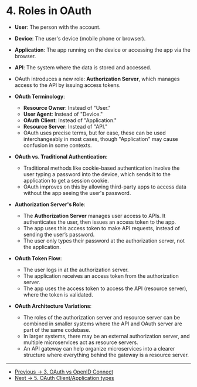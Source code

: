 # 4. Roles in OAuth

- **User**: The person with the account.
- **Device**: The user's device (mobile phone or browser).
- **Application**: The app running on the device or accessing the app via the browser.
- **API**: The system where the data is stored and accessed.
- OAuth introduces a new role: **Authorization Server**, which manages access to the API by issuing access tokens.

- **OAuth Terminology**:

  - **Resource Owner**: Instead of "User."
  - **User Agent**: Instead of "Device."
  - **OAuth Client**: Instead of "Application."
  - **Resource Server**: Instead of "API."
  - OAuth uses precise terms, but for ease, these can be used interchangeably in most cases, though "Application" may cause confusion in some contexts.

- **OAuth vs. Traditional Authentication**:

  - Traditional methods like cookie-based authentication involve the user typing a password into the device, which sends it to the application to get a session cookie.
  - OAuth improves on this by allowing third-party apps to access data without the app seeing the user's password.

- **Authorization Server's Role**:

  - The **Authorization Server** manages user access to APIs. It authenticates the user, then issues an access token to the app.
  - The app uses this access token to make API requests, instead of sending the user’s password.
  - The user only types their password at the authorization server, not the application.

- **OAuth Token Flow**:

  - The user logs in at the authorization server.
  - The application receives an access token from the authorization server.
  - The app uses the access token to access the API (resource server), where the token is validated.

- **OAuth Architecture Variations**:

  - The roles of the authorization server and resource server can be combined in smaller systems where the API and OAuth server are part of the same codebase.
  - In larger systems, there may be an external authorization server, and multiple microservices act as resource servers.
  - An API gateway can help organize microservices into a clearer structure where everything behind the gateway is a resource server.

<hr>

- [Previous -> 3. OAuth vs OpenID Connect](3.%20OAuth%20vs%20OpenID%20Connect.md)
- [Next -> 5. OAuth Client/Application types](5.%20OAuth%20Client%20or%20Application%20types.md)
